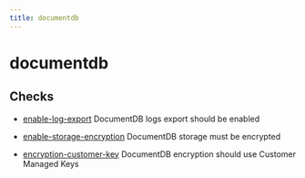 ```yaml
---
title: documentdb
---
```


# documentdb

## Checks


- [enable-log-export](enable-log-export) DocumentDB logs export should be enabled

- [enable-storage-encryption](enable-storage-encryption) DocumentDB storage must be encrypted

- [encryption-customer-key](encryption-customer-key) DocumentDB encryption should use Customer Managed Keys



